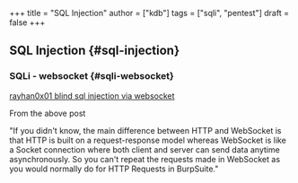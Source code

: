 +++
title = "SQL Injection"
author = ["kdb"]
tags = ["sqli", "pentest"]
draft = false
+++

## SQL Injection {#sql-injection}


### SQLi - websocket {#sqli-websocket}

[rayhan0x01 blind sql injection via websocket](https://rayhan0x01.github.io/ctf/2021/04/02/blind-sqli-over-websocket-automation.html)

From the above post

"If you didn't know, the main difference between HTTP and WebSocket is that HTTP is built on a request-response model whereas WebSocket is like a Socket connection where both client and server can send data anytime asynchronously. So you can't repeat the requests made in WebSocket as you would normally do for HTTP Requests in BurpSuite."
